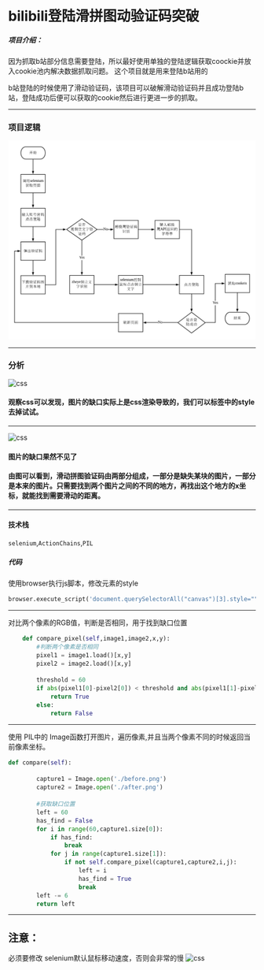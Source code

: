 
# bilibili登陆滑拼图动验证码突破
##### 项目介绍：
因为抓取b站部分信息需要登陆，所以最好使用单独的登陆逻辑获取coockie并放入cookie池内解决数据抓取问题。
这个项目就是用来登陆b站用的

b站登陆的时候使用了滑动验证码，该项目可以破解滑动验证码并且成功登陆b站，登陆成功后便可以获取的cookie然后进行更进一步的抓取。


**** 
### 项目逻辑
![css](./imgs/流程图.png)  



**** 
### 分析
![css](./imgs/修改css前.png)  
#### 观察css可以发现，图片的缺口实际上是css渲染导致的，我们可以标签中的style去掉试试。  

**** 
![css](./imgs/修改css后.png)  
#### 图片的缺口果然不见了

#### 由图可以看到，滑动拼图验证码由两部分组成，一部分是缺失某块的图片，一部分是本来的图片。只需要找到两个图片之间的不同的地方，再找出这个地方的x坐标，就能找到需要滑动的距离。


**** 

#### 技术栈
`selenium`,`ActionChains`,`PIL`


##### 代码
使用browser执行js脚本，修改元素的style
```python
browser.execute_script('document.querySelectorAll("canvas")[3].style=""')
```
**** 

对比两个像素的RGB值，判断是否相同，用于找到缺口位置
```python
    def compare_pixel(self,image1,image2,x,y):
        #判断两个像素是否相同
        pixel1 = image1.load()[x,y]
        pixel2 = image2.load()[x,y]

        threshold = 60
        if abs(pixel1[0]-pixel2[0]) < threshold and abs(pixel1[1]-pixel2[1]) < threshold and abs(pixel1[2]-pixel2[2]) < threshold:
            return True
        else:
            return False
```
**** 
使用 PIL中的 Image函数打开图片，遍历像素,并且当两个像素不同的时候返回当前像素坐标。

```python
def compare(self):

        capture1 = Image.open('./before.png')
        capture2 = Image.open('./after.png')

        #获取缺口位置
        left = 60
        has_find = False
        for i in range(60,capture1.size[0]):
            if has_find:
                break
            for j in range(capture1.size[1]):
                if not self.compare_pixel(capture1,capture2,i,j):
                    left = i
                    has_find = True
                    break
        left -= 6
        return left
```
****
## 注意：
必须要修改 selenium默认鼠标移动速度，否则会非常的慢
![css](./imgs/1.png)


